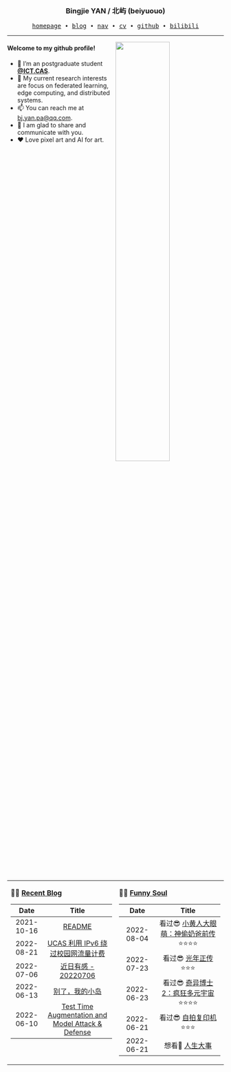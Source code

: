 <h3 align="center"> Bingjie YAN / 北屿 (beiyuouo) </h3>


<p align="center">
  <samp>
    <a href="https://www.bj-yan.top/">homepage</a> ∙
    <a href="https://blog.bj-yan.top/">blog</a> ∙
    <a href="https://nav.bj-yan.top/">nav</a> ∙
    <a href="https://www.bj-yan.top/pdf/cv_en.pdf">cv</a> ∙ 
    <a href="https://github.com/beiyuouo">github</a> ∙ 
    <a href="https://space.bilibili.com/23511429">bilibili</a>
  </samp>
</p>


---

<img align="right" src="https://github-readme-stats.vercel.app/api?username=beiyuouo&show_icons=true&hide_border=true&theme=radical" width="50%">


#### Welcome to my github profile!
<!-- languages:start -->
<!-- prettier-ignore-start -->
<!-- markdownlint-disable -->
- 🔭 I’m an postgraduate student [**@ICT.CAS**](http://www.ict.cas.cn/).
- 🌱 My current research interests are focus on federated learning, edge computing, and distributed systems.
- 📫 You can reach me at [bj.yan.pa@qq.com](mailto:bj.yan.pa@qq.com).
- 🎨 I am glad to share and communicate with you.
- ❤️ Love pixel art and AI for art.
<!-- markdownlint-restore -->
<!-- prettier-ignore-end -->
<!-- languages:end -->

<table width="100%" align="center" padding="0" margin="0">
<tr>
<td valign="top" width="50%">

**🤹‍♀️ <a href="https://blog.bj-yan.top/" target="_blank">Recent Blog</a>**

<!-- START_SECTION:blog -->
| Date | Title |
| :-: | :---: |
| 2021-10-16 | <a href='https://blog.bj-yan.top/p/readme/' target='_blank'>README</a> |
| 2022-08-21 | <a href='https://blog.bj-yan.top/p/blog-ucas-ipv6-bypass/' target='_blank'>UCAS 利用 IPv6 绕过校园网流量计费</a> |
| 2022-07-06 | <a href='https://blog.bj-yan.top/p/misc-20220706/' target='_blank'>近日有感 - 20220706</a> |
| 2022-06-13 | <a href='https://blog.bj-yan.top/p/misc-good-bye-hainan/' target='_blank'>别了，我的小岛</a> |
| 2022-06-10 | <a href='https://blog.bj-yan.top/p/blog-hcaptcha-test-time-augmentation-and-model-attack-defense/' target='_blank'>Test Time Augmentation and Model Attack & Defense</a> |
<!-- END_SECTION:blog -->
</td>
<td valign="top" width="50%">

**🤾‍♂️ <a href="https://blog.bj-yan.top/" target="_blank">Funny Soul</a>**

<!-- START_SECTION:douban -->
| Date | Title |
| :-: | :---: |
| 2022-08-04 | 看过😎 <a href='http://movie.douban.com/subject/26642033/' target='_blank'>小黄人大眼萌：神偷奶爸前传</a> ⭐⭐⭐⭐ |
| 2022-07-23 | 看过😎 <a href='http://movie.douban.com/subject/35284168/' target='_blank'>光年正传</a> ⭐⭐⭐ |
| 2022-06-23 | 看过😎 <a href='http://movie.douban.com/subject/30304994/' target='_blank'>奇异博士2：疯狂多元宇宙</a> ⭐⭐⭐⭐ |
| 2022-06-21 | 看过😎 <a href='http://movie.douban.com/subject/35584688/' target='_blank'>自拍复印机</a> ⭐⭐⭐ |
| 2022-06-21 | 想看🤔 <a href='http://movie.douban.com/subject/35460157/' target='_blank'>人生大事</a>  |
<!-- END_SECTION:douban -->
</td>
</tr>

<!-- START_SECTION:github-xxx -->
<!-- END_SECTION:github-xxx -->

</table>
